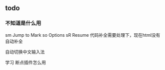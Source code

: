 ## todo

### 不知道是什么用

<leader>sm Jump to Mark
<leader>so Options
<leader>sR Resume
代码补全需要处理下，现在html没有自动补全

自动切换中文输入法

学习 断点插件怎么用
